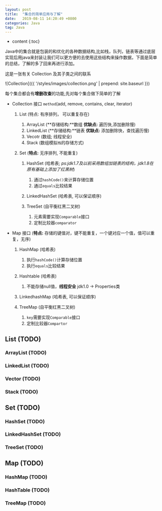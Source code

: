 ```yaml
---
layout: post
title:  "集合的简单应用与了解"
date:   2019-08-11 14:20:49 +0800
categories: Java
tag: Java
---
```


* content
{:toc}

Java中的集合就是包装的和优化的各种数据结构,比如栈，队列，链表等通过底层实现后用java来封装让我们可以更方便的去使用这些结构来操作数据，下面是简单的总结，了解的多了回来再进行添加。

这是一张有关 Collection 及其子类之间的联系

![Collection]({{ '/styles/images/collection.png' | prepend: site.baseurl  }})

每个集合都会有**增删改查**的功能,先对每个集合做下简单的了解

* Collection 接口 `method`(add, remove, contains, clear, iterator)

    1. List (特点: 有序排列， 可以重复存在)
        1. ArrayList (**存储结构:**数组 **优缺点:** 遍历快,添加删除慢)
        2. LinkedList (**存储结构:**链表 **优缺点:** 添加删除快，查找遍历慢)
        3. Vecotr (数组; 线程安全)
        4. Stack (数组模拟`栈`的存储方式)

    2. Set (**特点:** 无序排列, 不能重复)
        1. HashSet (哈希表; *ps:jdk1.7及以前采用数组加链表的结构，jdk1.8在原有基础上添加了红黑树*)

            1. 通过`hashCode()`来计算存储位置
            2. 通过`equals`比较结果

        2. LinkedHashSet (哈希表, 可以保证顺序)
        3. TreeSet (自平衡红黑二叉树)

            1. 元素需要实现`Comparable`接口
            2. 定制比较器`comparator`

* Map 接口 (**特点:** 存储的键值对，键不能重复，一个键对应一个值，值可以重复，无序)

    1. HashMap (哈希表)

        1. 执行`hashCode()`计算存储位置
        2. 执行`equals`比较结果

    2. Hashtable (哈希表)

        1. 不能存储null值，**线程安全** jdk1.0 -> Properties类

    3. LinkedhashMap (哈希表, 可以保证顺序)
    4. TreeMap (自平衡红黑二叉树)

        1. `key`需要实现`Comparable`接口
        2. 定制比较器`Compartor`

## List (TODO)

### ArrayList (TODO)

### LinkedList (TODO)

### Vector (TODO)

### Stack (TODO)

## Set (TODO)

### HashSet (TODO)

### LinkedHashSet (TODO)

### TreeSet (TODO)

## Map (TODO)

### HashMap (TODO)

### HashTable (TODO)

### TreeMap (TODO)
